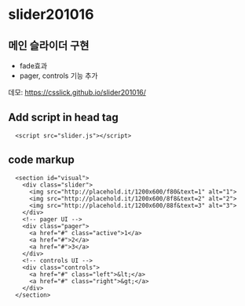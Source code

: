 # slider201016
## 메인 슬라이더 구현
- fade효과
- pager, controls 기능 추가

데모: https://csslick.github.io/slider201016/

## Add script in head tag
```
  <script src="slider.js"></script>
```

## code markup
```
  <section id="visual">
    <div class="slider">
      <img src="http://placehold.it/1200x600/f80&text=1" alt="1">
      <img src="http://placehold.it/1200x600/8f8&text=2" alt="2">
      <img src="http://placehold.it/1200x600/88f&text=3" alt="3">
    </div>
    <!-- pager UI -->
    <div class="pager">
      <a href="#" class="active">1</a>
      <a href="#">2</a>
      <a href="#">3</a>
    </div>
    <!-- controls UI -->
    <div class="controls">
      <a href="#" class="left">&lt;</a>
      <a href="#" class="right">&gt;</a>
    </div>
  </section>
```  

